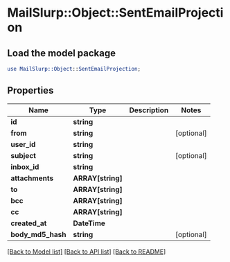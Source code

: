 # MailSlurp::Object::SentEmailProjection

## Load the model package
```perl
use MailSlurp::Object::SentEmailProjection;
```

## Properties
Name | Type | Description | Notes
------------ | ------------- | ------------- | -------------
**id** | **string** |  | 
**from** | **string** |  | [optional] 
**user_id** | **string** |  | 
**subject** | **string** |  | [optional] 
**inbox_id** | **string** |  | 
**attachments** | **ARRAY[string]** |  | 
**to** | **ARRAY[string]** |  | 
**bcc** | **ARRAY[string]** |  | 
**cc** | **ARRAY[string]** |  | 
**created_at** | **DateTime** |  | 
**body_md5_hash** | **string** |  | [optional] 

[[Back to Model list]](../README#documentation-for-models) [[Back to API list]](../README#documentation-for-api-endpoints) [[Back to README]](../README)


